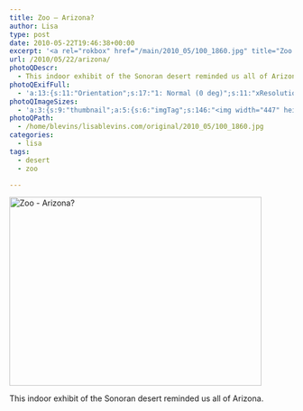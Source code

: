 ```yaml
---
title: Zoo – Arizona?
author: Lisa
type: post
date: 2010-05-22T19:46:38+00:00
excerpt: '<a rel="rokbox" href="/main/2010_05/100_1860.jpg" title="Zoo - Arizona?"><img width="447" height="335" alt="Zoo - Arizona?" src="/thumbnail/2010_05/100_1860.jpg" class="photoQexcerpt photoQLinkImg" /></a>'
url: /2010/05/22/arizona/
photoQDescr:
  - This indoor exhibit of the Sonoran desert reminded us all of Arizona.
photoQExifFull:
  - 'a:13:{s:11:"Orientation";s:17:"1: Normal (0 deg)";s:11:"xResolution";s:2:"72";s:11:"yResolution";s:2:"72";s:14:"ResolutionUnit";s:4:"Inch";s:8:"Software";s:15:"QuickTime 7.6.6";s:8:"DateTime";s:19:"2010:05:23 17:28:12";s:12:"HostComputer";s:15:"Mac OS X 10.6.3";s:11:"ExifVersion";s:11:"version 2.2";s:16:"DateTimeOriginal";s:19:"2010:05:22 16:32:00";s:10:"ColorSpace";s:4:"sRGB";s:14:"ExifImageWidth";s:11:"1280 pixels";s:15:"ExifImageHeight";s:10:"960 pixels";s:20:"FocalLength35mmEquiv";s:0:"";}'
photoQImageSizes:
  - 'a:3:{s:9:"thumbnail";a:5:{s:6:"imgTag";s:146:"<img width="447" height="335" alt="Zoo - Arizona?" src="/thumbnail/2010_05/100_1860.jpg" class="PhotoQImg" />";s:6:"imgUrl";s:68:"/thumbnail/2010_05/100_1860.jpg";s:7:"imgPath";s:71:"/home/blevins/lisablevins.com/thumbnail/2010_05/100_1860.jpg";s:8:"imgWidth";s:3:"447";s:9:"imgHeight";s:3:"335";}s:4:"main";a:5:{s:6:"imgTag";s:141:"<img width="700" height="525" alt="Zoo - Arizona?" src="/main/2010_05/100_1860.jpg" class="PhotoQImg" />";s:6:"imgUrl";s:63:"/main/2010_05/100_1860.jpg";s:7:"imgPath";s:66:"/home/blevins/lisablevins.com/main/2010_05/100_1860.jpg";s:8:"imgWidth";s:3:"700";s:9:"imgHeight";s:3:"525";}s:8:"original";a:5:{s:6:"imgTag";s:146:"<img width="1280" height="960" alt="Zoo - Arizona?" src="/original/2010_05/100_1860.jpg" class="PhotoQImg" />";s:6:"imgUrl";s:67:"/original/2010_05/100_1860.jpg";s:7:"imgPath";s:70:"/home/blevins/lisablevins.com/original/2010_05/100_1860.jpg";s:8:"imgWidth";s:4:"1280";s:9:"imgHeight";s:3:"960";}}'
photoQPath:
  - /home/blevins/lisablevins.com/original/2010_05/100_1860.jpg
categories:
  - lisa
tags:
  - desert
  - zoo

---
```

<a rel="lightbox" href="/main/2010_05/100_1860.jpg" title="Zoo - Arizona?"><img width="447" height="335" alt="Zoo - Arizona?" src="/thumbnail/2010_05/100_1860.jpg" class="photoQcontent photoQLinkImg" /></a>

<div class="photoQDescr">
  This indoor exhibit of the Sonoran desert reminded us all of Arizona.
</div>
